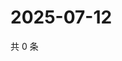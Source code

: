 # 2025-07-12

共 0 条

<!-- BEGIN ZHIHUQUESTIONS -->
<!-- 最后更新时间 Sat Jul 12 2025 16:14:20 GMT+0800 (China Standard Time) -->

<!-- END ZHIHUQUESTIONS -->
